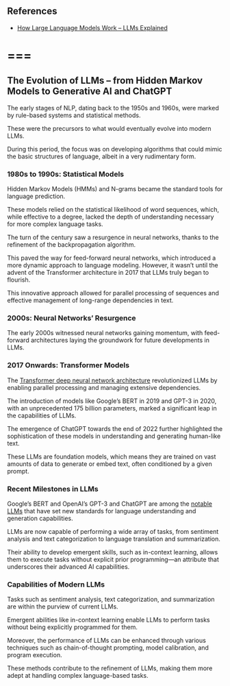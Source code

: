 ## References
- [How Large Language Models Work – LLMs Explained](https://www.nowadais.com/how-large-language-models-work-llms-explained/)

===
===


## The Evolution of LLMs – from Hidden Markov Models to Generative AI and ChatGPT

The early stages of NLP, dating back to the 1950s and 1960s, were marked by rule-based systems and statistical methods.

These were the precursors to what would eventually evolve into modern LLMs.

During this period, the focus was on developing algorithms that could mimic the basic structures of language, albeit in a very rudimentary form.

### **1980s to 1990s: Statistical Models**

Hidden Markov Models (HMMs) and N-grams became the standard tools for language prediction.

These models relied on the statistical likelihood of word sequences, which, while effective to a degree, lacked the depth of understanding necessary for more complex language tasks.

The turn of the century saw a resurgence in neural networks, thanks to the refinement of the backpropagation algorithm.

This paved the way for feed-forward neural networks, which introduced a more dynamic approach to language modeling. However, it wasn’t until the advent of the Transformer architecture in 2017 that LLMs truly began to flourish.

This innovative approach allowed for parallel processing of sequences and effective management of long-range dependencies in text.

### **2000s: Neural Networks’ Resurgence**

The early 2000s witnessed neural networks gaining momentum, with feed-forward architectures laying the groundwork for future developments in LLMs.

### **2017 Onwards: Transformer Models**

The [Transformer deep neural network architecture](https://www.infoworld.com/article/3709489/large-language-models-the-foundations-of-generative-ai.html) revolutionized LLMs by enabling parallel processing and managing extensive dependencies.

The introduction of models like Google’s BERT in 2019 and GPT-3 in 2020, with an unprecedented 175 billion parameters, marked a significant leap in the capabilities of LLMs.

The emergence of ChatGPT towards the end of 2022 further highlighted the sophistication of these models in understanding and generating human-like text.

These LLMs are foundation models, which means they are trained on vast amounts of data to generate or embed text, often conditioned by a given prompt.

### **Recent Milestones in LLMs**

Google’s BERT and OpenAI’s GPT-3 and ChatGPT are among the [notable LLMs](https://www.dataversity.net/a-brief-history-of-large-language-models/) that have set new standards for language understanding and generation capabilities.

LLMs are now capable of performing a wide array of tasks, from sentiment analysis and text categorization to language translation and summarization.

Their ability to develop emergent skills, such as in-context learning, allows them to execute tasks without explicit prior programming—an attribute that underscores their advanced AI capabilities.

### **Capabilities of Modern LLMs**

Tasks such as sentiment analysis, text categorization, and summarization are within the purview of current LLMs.

Emergent abilities like in-context learning enable LLMs to perform tasks without being explicitly programmed for them.

Moreover, the performance of LLMs can be enhanced through various techniques such as chain-of-thought prompting, model calibration, and program execution.

These methods contribute to the refinement of LLMs, making them more adept at handling complex language-based tasks.